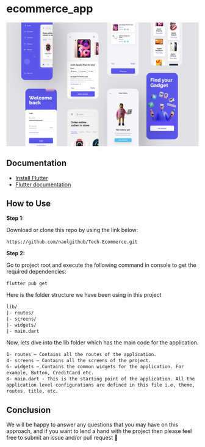# ecommerce_app
![](/views.png)

## Documentation

* [Install Flutter](https://flutter.dev/get-started/)
* [Flutter documentation](https://flutter.dev/docs)

## How to Use

**Step 1:**

Download or clone this repo by using the link below:

```
https://github.com/naolgithub/Tech-Ecommerce.git
```

**Step 2:**

Go to project root and execute the following command in console to get the required dependencies:

```
flutter pub get
```

Here is the folder structure we have been using in this project

```
lib/
|- routes/
|- screens/
|- widgets/
|- main.dart
```

Now, lets dive into the lib folder which has the main code for the application.

```
1- routes — Contains all the routes of the application.
4- screens — Contains all the screens of the project.
6- widgets — Contains the common widgets for the application. For example, Button, CreditCard etc.
8- main.dart - This is the starting point of the application. All the application level configurations are defined in this file i.e, theme, routes, title, etc.
```



## Conclusion

We will be happy to answer any questions that you may have on this approach, and if you want to lend a hand with the project then please feel free to submit an issue and/or pull request 🙂
